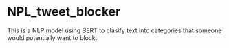 # NPL_tweet_blocker
This is a NLP model using BERT to clasify text into categories that someone would potentially want to block.
